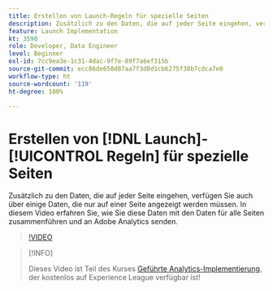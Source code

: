 ```yaml
---
title: Erstellen von Launch-Regeln für spezielle Seiten
description: Zusätzlich zu den Daten, die auf jeder Seite eingehen, verfügen Sie auch über einige Daten, die nur auf einer Seite angezeigt werden müssen. In diesem Video erfahren Sie, wie Sie diese Daten mit den Daten für alle Seiten zusammenführen und an Adobe Analytics senden.
feature: Launch Implementation
kt: 3590
role: Developer, Data Engineer
level: Beginner
exl-id: 7cc9ea3e-1c31-4dac-9f7e-89f7a6ef315b
source-git-commit: ecc86de650d87aa7f3d8d1cb6275f38b7cdca7e0
workflow-type: ht
source-wordcount: '119'
ht-degree: 100%

---
```


# Erstellen von [!DNL Launch]-[!UICONTROL Regeln] für spezielle Seiten

Zusätzlich zu den Daten, die auf jeder Seite eingehen, verfügen Sie auch über einige Daten, die nur auf einer Seite angezeigt werden müssen. In diesem Video erfahren Sie, wie Sie diese Daten mit den Daten für alle Seiten zusammenführen und an Adobe Analytics senden.

>[!VIDEO](https://video.tv.adobe.com/v/28770/?quality=12&learn=on)

>[!INFO]
>
> Dieses Video ist Teil des Kurses [Geführte Analytics-Implementierung](https://experienceleague.adobe.com/?recommended=Analytics-D-1-2019.1&amp;lang=de), der kostenlos auf Experience League verfügbar ist!